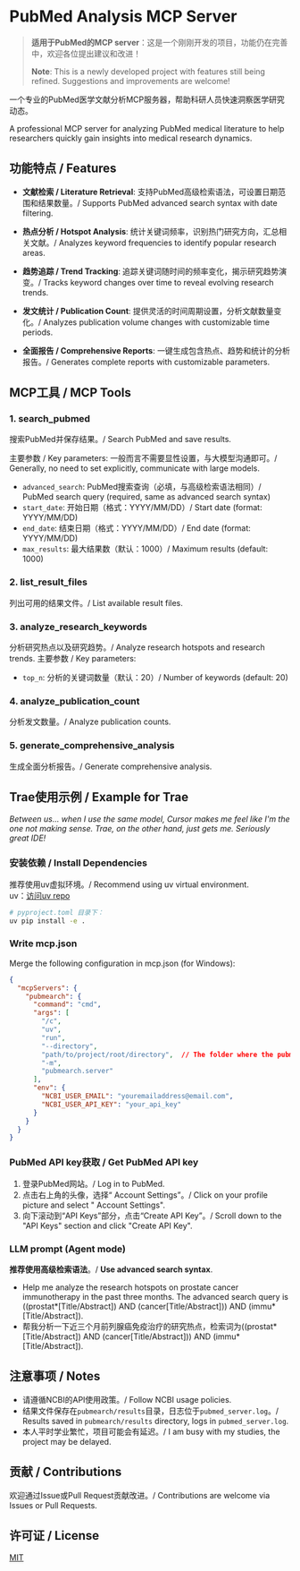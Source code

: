 # PubMed Analysis MCP Server

> **适用于PubMed的MCP server**：这是一个刚刚开发的项目，功能仍在完善中，欢迎各位提出建议和改进！
> 
> **Note**: This is a newly developed project with features still being refined. Suggestions and improvements are welcome!

一个专业的PubMed医学文献分析MCP服务器，帮助科研人员快速洞察医学研究动态。

A professional MCP server for analyzing PubMed medical literature to help researchers quickly gain insights into medical research dynamics.

## 功能特点 / Features

- **文献检索 / Literature Retrieval**: 支持PubMed高级检索语法，可设置日期范围和结果数量。/ Supports PubMed advanced search syntax with date filtering.

- **热点分析 / Hotspot Analysis**: 统计关键词频率，识别热门研究方向，汇总相关文献。/ Analyzes keyword frequencies to identify popular research areas.

- **趋势追踪 / Trend Tracking**: 追踪关键词随时间的频率变化，揭示研究趋势演变。/ Tracks keyword changes over time to reveal evolving research trends.

- **发文统计 / Publication Count**: 提供灵活的时间周期设置，分析文献数量变化。/ Analyzes publication volume changes with customizable time periods.

- **全面报告 / Comprehensive Reports**: 一键生成包含热点、趋势和统计的分析报告。/ Generates complete reports with customizable parameters.

## MCP工具 / MCP Tools

### 1. search_pubmed
搜索PubMed并保存结果。/ Search PubMed and save results.

主要参数 / Key parameters:
一般而言不需要显性设置，与大模型沟通即可。/ Generally, no need to set explicitly, communicate with large models.
- `advanced_search`: PubMed搜索查询（必填，与高级检索语法相同）/ PubMed search query (required, same as advanced search syntax)
- `start_date`: 开始日期（格式：YYYY/MM/DD）/ Start date (format: YYYY/MM/DD)
- `end_date`: 结束日期（格式：YYYY/MM/DD）/ End date (format: YYYY/MM/DD)
- `max_results`: 最大结果数（默认：1000）/ Maximum results (default: 1000)

### 2. list_result_files
列出可用的结果文件。/ List available result files.

### 3. analyze_research_keywords
分析研究热点以及研究趋势。/ Analyze research hotspots and research trends.
主要参数 / Key parameters:
- `top_n`: 分析的关键词数量（默认：20）/ Number of keywords (default: 20)

### 4. analyze_publication_count
分析发文数量。/ Analyze publication counts.

### 5. generate_comprehensive_analysis
生成全面分析报告。/ Generate comprehensive analysis.

## Trae使用示例 / Example for Trae
*Between us... when I use the same model, Cursor makes me feel like I'm the one not making sense. Trae, on the other hand, just gets me. Seriously great IDE!*

### 安装依赖 / Install Dependencies
推荐使用uv虚拟环境。/ Recommend using uv virtual environment.  
uv：[访问uv repo](https://github.com/astral-sh/uv) 

```bash
# pyproject.toml 目录下：
uv pip install -e .
```

### Write mcp.json
Merge the following configuration in mcp.json (for Windows):
```json
{
  "mcpServers": {
    "pubmearch": {
      "command": "cmd",
      "args": [
        "/c",
        "uv",
        "run",
        "--directory",
        "path/to/project/root/directory",  // The folder where the pubmearch folder is located
        "-m",
        "pubmearch.server"
      ],
      "env": {
        "NCBI_USER_EMAIL": "youremailaddress@email.com",
        "NCBI_USER_API_KEY": "your_api_key"
      }
    }
  }
}
```

### PubMed API key获取 / Get PubMed API key
1. 登录PubMed网站。/ Log in to PubMed.
2. 点击右上角的头像，选择“ Account Settings”。/ Click on your profile picture and select " Account Settings".
3. 向下滚动到“API Keys”部分，点击“Create API Key”。/ Scroll down to the "API Keys" section and click "Create API Key".

### LLM prompt (Agent mode)
**推荐使用高级检索语法**。/ **Use advanced search syntax**. 
- Help me analyze the research hotspots on prostate cancer immunotherapy in the past three months. The advanced search query is ((prostat*[Title/Abstract]) AND (cancer[Title/Abstract])) AND (immu*[Title/Abstract]).  
- 帮我分析一下近三个月前列腺癌免疫治疗的研究热点，检索词为((prostat*[Title/Abstract]) AND (cancer[Title/Abstract])) AND (immu*[Title/Abstract]).


## 注意事项 / Notes

- 请遵循NCBI的API使用政策。/ Follow NCBI usage policies. 
- 结果文件保存在`pubmearch/results`目录，日志位于`pubmed_server.log`。/ Results saved in `pubmearch/results` directory, logs in `pubmed_server.log`.
- 本人平时学业繁忙，项目可能会有延迟。/ I am busy with my studies, the project may be delayed.

## 贡献 / Contributions

欢迎通过Issue或Pull Request贡献改进。/ Contributions are welcome via Issues or Pull Requests.

## 许可证 / License

[MIT](https://github.com/Darkroaster/pubmearch/blob/main/LICENSE)
